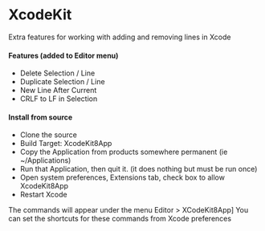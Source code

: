 XcodeKit
========

Extra features for working with adding and removing lines in Xcode

#### Features (added to Editor menu)
- Delete Selection / Line
- Duplicate Selection / Line
- New Line After Current
- CRLF to LF in Selection

#### Install from source
- Clone the source
- Build Target: XcodeKit8App
- Copy the Application from products somewhere permanent (ie ~/Applications)
- Run that Application, then quit it. (it does nothing but must be run once)
- Open system preferences, Extensions tab, check box to allow XcodeKit8App
- Restart Xcode

The commands will appear under the menu Editor > XCodeKit8App]
You can set the shortcuts for these commands from Xcode preferences
